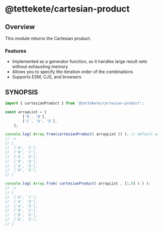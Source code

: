 # @tettekete/cartesian-product

## Overview

This module returns the Cartesian product.

### Features

- Implemented as a generator function, so it handles large result sets without exhausting memory
- Allows you to specify the iteration order of the combinations
- Supports ESM, CJS, and browsers

## SYNOPSIS

```ts
import { cartesianProduct } from '@tettekete/cartesian-product';

const arrayList = [
		['A', 'B'],
		['C', 'D', 'E'],
	];

console.log( Array.from(cartesianProduct( arrayList )) ); // default order is [0,1,2,...]
// ->
// [
// 	['A', 'C'],
// 	['B', 'C'],
// 	['A', 'D'],
// 	['B', 'D'],
// 	['A', 'E'],
// 	['B', 'E'],
// ]

console.log( Array.from( cartesianProduct( arrayList , [1,0] ) ) );
// ->
// [
// 	['A', 'C'],
// 	['A', 'D'],
// 	['A', 'E'],
// 	['B', 'C'],
// 	['B', 'D'],
// 	['B', 'E'],
// ]
```
